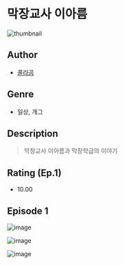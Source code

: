 # 막장교사 이아름
![thumbnail](https://image-comic.pstatic.net/user_contents_data/challenge_comic/2023/05/25/355248/upload_3617287913629377587_480x623.jpeg)

## Author
- [콜라곰](https://comic.naver.com/artistTitle?id=355248)

## Genre
- 일상, 개그

## Description
> 막장교사 이아름과 막장학급의 이야기


## Rating (Ep.1)
- 10.00

## Episode 1
![image](https://image-comic.pstatic.net/user_contents_data/challenge_comic/2023/05/25/355248/upload_4123433802055968101.jpeg)

![image](https://image-comic.pstatic.net/user_contents_data/challenge_comic/2023/05/25/355248/upload_3774635720589141303.jpeg)

![image](https://image-comic.pstatic.net/user_contents_data/challenge_comic/2023/05/25/355248/upload_3473739193873675317.jpeg)
